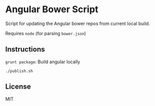 # Angular Bower Script

Script for updating the Angular bower repos from current local build.

Requires `node` (for parsing `bower.json`)


## Instructions

`grunt package`: Build angular locally

```shell
./publish.sh
```

## License
MIT

